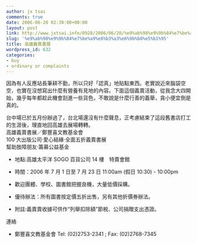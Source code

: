 ```yaml
---
author: jx tsai
comments: true
date: 2006-06-20 02:39:00+00:00
layout: post
link: http://www.jxtsai.info/0928/2006/06/20/%e9%ab%98%e9%9b%84%e7%be%a9%e8%b3%a3%e6%9b%b8%e5%b1%95/
slug: '%e9%ab%98%e9%9b%84%e7%be%a9%e8%b3%a3%e6%9b%b8%e5%b1%95'
title: 高雄義賣書展
wordpress_id: 632
categories:
- buy
- ordinary or complaints
---
```


因為有人反應站長筆耕不勤，所以只好「認真」地貼點東西。老實說近來腦袋空空，也實在沒想寫出什麼有營養有見地的內容。下面這個義賣活動，從我念大四開始，幾乎每年都趁此機會刮進一些貨色，不敢說是什麼行善的義舉，貪小便宜倒是真的。  
  
台中場已於五月份辦過了，台北場還沒有什麼聲息，正考慮結束了這段舊書店打工的生涯後，理直地回高雄去展場轉轉。  
高雄義賣書展／鄭豐喜文教基金會  
100 大出版公司‧愛心結緣‧全面五折義賣書展  
幫助肢障朋友‧籌募公益基金  

* 地點:高雄太平洋 SOGO 百貨公司 14 樓　特賣會館
  

* 時間：2006 年 7 月 1 日至 7 月 23 日 11:00am (假日 10:30) - 10:00pm
  

* 歡迎團體、學校、圖書館把握良機，大量低價採購。
  

* 優待辦法：所有圖書按定價五折出售，另有其他折價券辦法。
  

* 附註:義賣賣收據可供作“列舉扣除額”節稅、公司捐贈支出憑證。
  
連絡   

* 鄭豐喜文教基金會 Tel: (02)2753-2341 ; Fax: (02)2768-7345
